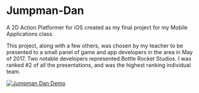 # Jumpman-Dan
A 2D Action Platformer for iOS created as my final project for my Mobile Applications class.

This project, along with a few others, was chosen by my teacher to be presented to a small panel of game and app developers in the area in May of 2017. Two notable developers represented Bottle Rocket Studios. I was ranked #2 of all the presentations, and was the highest ranking individual team.

[![Jumpman Dan Demo](http://img.youtube.com/vi/C5INADdiHrM/0.jpg)](http://www.youtube.com/watch?v=C5INADdiHrM "Jumpman Dan Demo")
